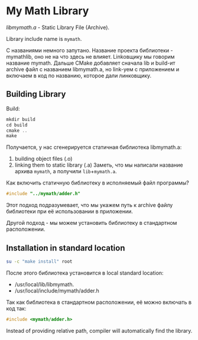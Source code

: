 # My Math Library

_libmymath.a_ - Static Library File (Archive).

Library include name is `mymath`.


С названиями немного запутано.
Название проекта библиотеки - mymathlib, оно не на что здесь не влияет.
Linkовщику мы говорим название mymath.
Дальше CMake добавляет сначала lib и build-ит archive файл с названием libmymath.a,
но link-уем с приложением и включаем в код по названию, которое дали линковщику.

## Building Library

Build:
```c
mkdir build
cd build
cmake ..
make
```

Получается, у нас сгенерируется статичная библиотека libmymath.a:
1. building object files (.o)
2. linking them to static library (.a)
Заметь, что мы написали название архива `mymath`, а получили `lib`+`mymath.a`.

Как включить статичную библиотеку в исполняемый файл программы?
```cpp
#include "../mymath/adder.h"
```

Этот подход подразумевает, что мы укажем путь к archive файлу библиотеки при её использовании в приложении.

Другой подход - мы можем установить библиотеку в стандартном расположении.


## Installation in standard location

```sh
su -c "make install" root
```
После этого библиотека установится в local standard location:
- /usr/local/lib/libmymath.
- /usr/local/include/mymath/adder.h


Так как библиотека в стандартном расположении, её можно включать в код так:
```cpp
#include <mymath/adder.h>
```
Instead of providing relative path,
compiler will automatically find the library.

